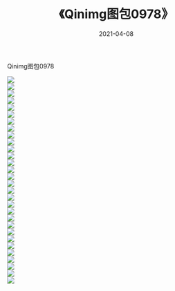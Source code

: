 ﻿---
layout: post
title:  《Qinimg图包0978》
date:   2021-04-08
img: http://imgx.orgx.ga/Qinimg图包/Qinimg图包0978/000.jpg
categories: [美女, 清纯, 唯美]
---

Qinimg图包0978

 ![](http://imgx.orgx.ga/Qinimg图包/Qinimg图包0978/001.jpg) <br>![](http://imgx.orgx.ga/Qinimg图包/Qinimg图包0978/002.jpg) <br>![](http://imgx.orgx.ga/Qinimg图包/Qinimg图包0978/003.jpg) <br>![](http://imgx.orgx.ga/Qinimg图包/Qinimg图包0978/004.jpg) <br>![](http://imgx.orgx.ga/Qinimg图包/Qinimg图包0978/005.jpg) <br>![](http://imgx.orgx.ga/Qinimg图包/Qinimg图包0978/006.jpg) <br>![](http://imgx.orgx.ga/Qinimg图包/Qinimg图包0978/007.jpg) <br>![](http://imgx.orgx.ga/Qinimg图包/Qinimg图包0978/008.jpg) <br>![](http://imgx.orgx.ga/Qinimg图包/Qinimg图包0978/009.jpg) <br>![](http://imgx.orgx.ga/Qinimg图包/Qinimg图包0978/010.jpg) <br>![](http://imgx.orgx.ga/Qinimg图包/Qinimg图包0978/011.jpg) <br>![](http://imgx.orgx.ga/Qinimg图包/Qinimg图包0978/012.jpg) <br>![](http://imgx.orgx.ga/Qinimg图包/Qinimg图包0978/013.jpg) <br>![](http://imgx.orgx.ga/Qinimg图包/Qinimg图包0978/014.jpg) <br>![](http://imgx.orgx.ga/Qinimg图包/Qinimg图包0978/015.jpg) <br>![](http://imgx.orgx.ga/Qinimg图包/Qinimg图包0978/016.jpg) <br>![](http://imgx.orgx.ga/Qinimg图包/Qinimg图包0978/017.jpg) <br>![](http://imgx.orgx.ga/Qinimg图包/Qinimg图包0978/018.jpg) <br>![](http://imgx.orgx.ga/Qinimg图包/Qinimg图包0978/019.jpg) <br>![](http://imgx.orgx.ga/Qinimg图包/Qinimg图包0978/020.jpg) <br>![](http://imgx.orgx.ga/Qinimg图包/Qinimg图包0978/021.jpg) <br>![](http://imgx.orgx.ga/Qinimg图包/Qinimg图包0978/022.jpg) <br>![](http://imgx.orgx.ga/Qinimg图包/Qinimg图包0978/023.jpg) <br>![](http://imgx.orgx.ga/Qinimg图包/Qinimg图包0978/024.jpg) <br>![](http://imgx.orgx.ga/Qinimg图包/Qinimg图包0978/025.jpg) <br>![](http://imgx.orgx.ga/Qinimg图包/Qinimg图包0978/026.jpg) <br>![](http://imgx.orgx.ga/Qinimg图包/Qinimg图包0978/027.jpg) <br>![](http://imgx.orgx.ga/Qinimg图包/Qinimg图包0978/028.jpg) <br>![](http://imgx.orgx.ga/Qinimg图包/Qinimg图包0978/029.jpg) <br>![](http://imgx.orgx.ga/Qinimg图包/Qinimg图包0978/030.jpg) <br>